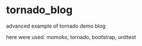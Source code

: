 # tornado_blog
advanced example of tornado demo blog

here were used:
	momoko,
	tornado,
	bootstrap,
	unittest
